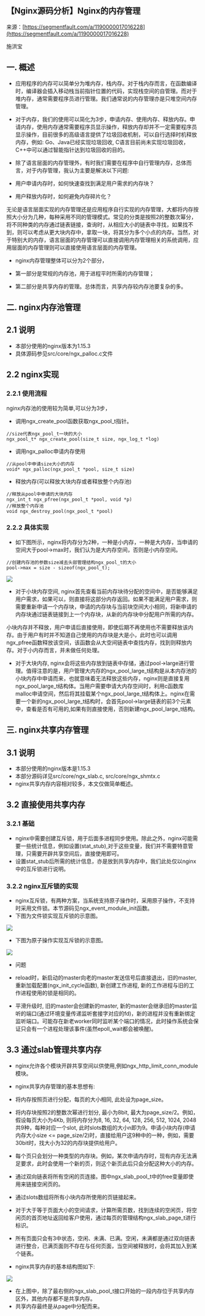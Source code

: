 ## 【Nginx源码分析】Nginx的内存管理

来源：[https://segmentfault.com/a/1190000017016228](https://segmentfault.com/a/1190000017016228)

施洪宝
## 一. 概述

* 应用程序的内存可以简单分为堆内存，栈内存。对于栈内存而言，在函数编译时，编译器会插入移动栈当前指针位置的代码，实现栈空间的自管理。而对于堆内存，通常需要程序员进行管理。我们通常说的内存管理亦是只堆空间内存管理。
* 对于内存，我们的使用可以简化为3步，申请内存、使用内存、释放内存。申请内存，使用内存通常需要程序员显示操作，释放内存却并不一定需要程序员显示操作，目前很多的高级语言提供了垃圾回收机制，可以自行选择时机释放内存，例如: Go、Java已经实现垃圾回收, C语言目前尚未实现垃圾回收，C++中可以通过智能指针达到垃圾回收的目的。
* 除了语言层面的内存管理外，有时我们需要在程序中自行管理内存，总体而言，对于内存管理，我认为主要是解决以下问题:


* 用户申请内存时，如何快速查找到满足用户需求的内存块？
* 用户释放内存时，如何避免内存碎片化？


无论是语言层面实现的内存管理还是应用程序自行实现的内存管理，大都将内存按照大小分为几种，每种采用不同的管理模式。常见的分类是按照2的整数次幂分，将不同种类的内存通过链表链接，查询时，从相应大小的链表中寻找，如果找不到，则可以考虑从更大块内存中，拿取一块，将其分为多个小点的内存。当然，对于特别大的内存，语言层面的内存管理可以直接调用内存管理相关的系统调用，应用层面的内存管理则可以直接使用语言层面的内存管理。
* nginx内存管理整体可以分为2个部分，

* 第一部分是常规的内存池，用于进程平时所需的内存管理；
* 第二部分是共享内存的管理。总体而言，共享内存较内存池要复杂的多。


## 二. nginx内存池管理
## 2.1 说明

* 本部分使用的nginx版本为1.15.3
* 具体源码参见src/core/ngx_palloc.c文件


## 2.2 nginx实现
### 2.2.1 使用流程

nginx内存池的使用较为简单,可以分为3步，
* 调用ngx_create_pool函数获取ngx_pool_t指针。

```LANG
//size代表ngx_pool_t一块的大小
ngx_pool_t* ngx_create_pool(size_t size, ngx_log_t *log)
```
* 调用ngx_palloc申请内存使用

```LANG
//从pool中申请size大小的内存
void* ngx_palloc(ngx_pool_t *pool, size_t size)
```
* 释放内存(可以释放大块内存或者释放整个内存池)

```LANG
//释放从pool中申请的大块内存
ngx_int_t ngx_pfree(ngx_pool_t *pool, void *p)
//释放整个内存池
void ngx_destroy_pool(ngx_pool_t *pool)
```
### 2.2.2 具体实现
* 如下图所示，nginx将内存分为2种，一种是小内存，一种是大内存，当申请的空间大于pool->max时，我们认为是大内存空间，否则是小内存空间。

```LANG
//创建内存池的参数size减去头部管理结构ngx_pool_t的大小
pool->max = size - sizeof(ngx_pool_t);
```

![][0]
* 对于小块内存空间, nginx首先查看当前内存块待分配的空间中，是否能够满足用户需求，如果可以，则直接将这部分内存返回。如果不能满足用户需求，则需要重新申请一个内存块，申请的内存块与当前块空间大小相同，将新申请的内存块通过链表链接到上一个内存块，从新的内存块中分配用户所需的内存。

小块内存并不释放，用户申请后直接使用，即使后期不再使用也不需要释放该内存。由于用户有时并不知道自己使用的内存块是大是小，此时也可以调用ngx_pfree函数释放该空间，该函数会从大空间链表中查找内存，找到则释放内存。对于小内存而言，并未做任何处理。
* 对于大块内存, nginx会将这些内存放到链表中存储，通过pool->large进行管理。值得注意的是，用户管理大内存的ngx_pool_large_t结构是从本内存池的小块内存中申请而来，也就意味着无法释放这些内存，nginx则是直接复用ngx_pool_large_t结构体。当用户需要申请大内存空间时，利用c函数库malloc申请空间，然后将其挂载某个ngx_pool_large_t结构体上。nginx在需要一个新的ngx_pool_large_t结构时，会首先pool->large链表的前3个元素中，查看是否有可用的,如果有则直接使用，否则新建ngx_pool_large_t结构。

## 三. nginx共享内存管理
## 3.1 说明

* 本部分使用的nginx版本是1.15.3
* 本部分源码详见src/core/ngx_slab.c, src/core/ngx_shmtx.c
* nginx共享内存内容相对较多，本文仅做简单概述。


## 3.2 直接使用共享内存
### 3.2.1 基础

* nginx中需要创建互斥锁，用于后面多进程同步使用。除此之外，nginx可能需要一些统计信息，例如设置(stat_stub),对于这些变量，我们并不需要特意管理，只需要开辟共享空间后，直接使用即可。
* 设置stat_stub后所需的统计信息，亦是放到共享内存中，我们此处仅以nginx中的互斥锁进行说明。


### 3.2.2 nginx互斥锁的实现

* nginx互斥锁，有两种方案，当系统支持原子操作时，采用原子操作，不支持时采用文件锁。本节源码见ngx_event_module_init函数。
* 下图为文件锁实现互斥锁的示意图。


![][1]
* 下图为原子操作实现互斥锁的示意图。

![][2]
* 问题


* reload时，新启动的master向老的master发送信号后直接退出，旧的master,重新加载配置(ngx_init_cycle函数), 新创建工作进程, 新的工作进程与旧的工作进程使用的锁是相同的。
* 平滑升级时, 旧的master会创建新的master, 新的master会继承旧的master监听的端口(通过环境变量传递监听套接字对应的fd)，新的进程并没有重新绑定监听端口。可能存在新老worker同时监听某个端口的情况，此时操作系统会保证只会有一个进程处理该事件(虽然epoll_wait都会被唤醒)。

## 3.3 通过slab管理共享内存

* nginx允许各个模块开辟共享空间以供使用,例如ngx_http_limit_conn_module模块。
* nginx共享内存管理的基本思想有:



* 将内存按照页进行分配，每页的大小相同, 此处设为page_size。
* 将内存块按照2的整数次幂进行划分, 最小为8bit, 最大为page_size/2。例如，假设每页大小为4Kb, 则将内存分为8, 16, 32, 64, 128, 256, 512, 1024, 2048共9种，每种对应一个slot, 此时slots数组的大小n即为9。申请小块内存(申请内存大小size <= page_size/2)时，直接给用户这9种中的一种，例如，需要30bit时，找大小为32的内存块提供给用户。
* 每个页只会划分一种类型的内存块。例如，某次申请内存时，现有内存无法满足要求，此时会使用一个新的页，则这个新页此后只会分配这种大小的内存。
* 通过双向链表将所有空闲的页连接。图中ngx_slab_pool_t中的free变量即使用来链接空闲页的。
* 通过slots数组将所有小块内存所使用的页链接起来。
* 对于大于等于页面大小的空间请求，计算所需页数，找到连续的空闲页，将空闲页的首页地址返回给客户使用，通过每页的管理结构ngx_slab_page_t进行标识。
* 所有页面只会有3中状态，空闲、未满、已满。空闲，未满都是通过双向链表进行整合，已满页面则不存在与任何页面，当空间被释放时，会将其加入到某个链表。


* nginx共享内存的基本结构图如下:

![][3]

* 在上图中，除了最右侧的ngx_slab_pool_t接口开始的一段内存位于共享内存区外，其他内存都不是共享内存。
* 共享内存最终是从page中分配而来。


[0]: ./img/%E5%86%85%E5%AD%98%E6%B1%A0.png
[1]: ./img/ngxin%E6%96%87%E4%BB%B6%E9%94%81%E5%AE%9E%E7%8E%B0%E7%9A%84%E4%BA%92%E6%96%A5%E9%94%81.png
[2]: ./img/nginx%E5%8E%9F%E5%AD%90%E6%93%8D%E4%BD%9C%E5%AE%9E%E7%8E%B0%E4%BA%92%E6%96%A5%E9%94%81.png
[3]: ./img/%E5%85%B1%E4%BA%AB%E5%86%85%E5%AD%98%E7%BB%93%E6%9E%84%E5%9B%BE.png
